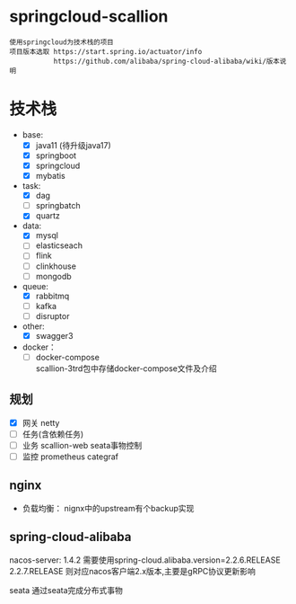 # springcloud-scallion

    使用springcloud为技术栈的项目
    项目版本选取 https://start.spring.io/actuator/info
               https://github.com/alibaba/spring-cloud-alibaba/wiki/版本说明

# 技术栈

- base:  
    -[x] java11 (待升级java17)  
    -[x] springboot  
    -[x] springcloud  
    -[x] mybatis  

- task:
    -[x] dag  
    -[ ] springbatch  
    -[x] quartz

- data:
    -[x] mysql  
    -[ ] elasticseach
    -[ ] flink
    -[ ] clinkhouse
    -[ ] mongodb

- queue:
    -[x] rabbitmq
    -[ ] kafka
    -[ ] disruptor
  
- other:
    -[x] swagger3
  
- docker：
    -[ ] docker-compose  
        scallion-3trd包中存储docker-compose文件及介绍

## 规划

-[x] 网关
    netty
-[ ] 任务(含依赖任务)
-[ ] 业务
    scallion-web
        seata事物控制
-[ ] 监控
    prometheus
    categraf

## nginx 

- 负载均衡： nignx中的upstream有个backup实现

## spring-cloud-alibaba

nacos-server: 1.4.2
    需要使用spring-cloud.alibaba.version=2.2.6.RELEASE
    2.2.7.RELEASE 则对应nacos客户端2.x版本,主要是gRPC协议更新影响

seata
    通过seata完成分布式事物